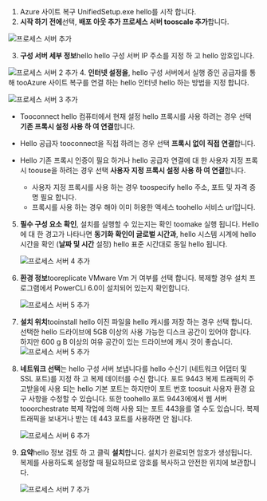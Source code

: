 1. Azure 사이트 복구 UnifiedSetup.exe hello를 시작 합니다.
2. **시작 하기 전에**선택, **배포 아웃 추가 프로세스 서버 tooscale 추가**합니다.

  ![프로세스 서버 추가](./media/site-recovery-add-process-server/ps-page-1.png)

3. **구성 서버 세부 정보**hello hello 구성 서버 IP 주소를 지정 하 고 hello 암호입니다.

  ![프로세스 서버 2 추가](./media/site-recovery-add-process-server/ps-page-2.png)
4. **인터넷 설정을**, hello 구성 서버에서 실행 중인 공급자를 통해 tooAzure 사이트 복구를 연결 하는 hello 인터넷 hello 하는 방법을 지정 합니다.

  ![프로세스 서버 3 추가](./media/site-recovery-add-process-server/ps-page-3.png)

   * Tooconnect hello 컴퓨터에서 현재 설정 hello 프록시를 사용 하려는 경우 선택 **기존 프록시 설정 사용 하 여 연결**합니다.
   * Hello 공급자 tooconnect을 직접 하려는 경우 선택 **프록시 없이 직접 연결**합니다.
   * Hello 기존 프록시 인증이 필요 하거나 hello 공급자 연결에 대 한 사용자 지정 프록시 toouse을 하려는 경우 선택 **사용자 지정 프록시 설정 사용 하 여 연결**합니다.

     * 사용자 지정 프록시를 사용 하는 경우 toospecify hello 주소, 포트 및 자격 증명 필요 합니다.
     * 프록시를 사용 하는 경우 해야 이미 허용한 액세스 toohello 서비스 url입니다.

5. **필수 구성 요소 확인**, 설치를 실행할 수 있는지는 확인 toomake 실행 됩니다. Hello에 대 한 경고가 나타나면 **동기화 확인이 글로벌 시간과**, hello 시스템 시계에 hello 시간을 확인 (**날짜 및 시간** 설정) hello 표준 시간대로 동일 hello 됩니다.

     ![프로세스 서버 4 추가](./media/site-recovery-add-process-server/ps-page-4.png)

6. **환경 정보**tooreplicate VMware Vm 거 여부를 선택 합니다. 복제할 경우 설치 프로그램에서 PowerCLI 6.0이 설치되어 있는지 확인합니다.

     ![프로세스 서버 5 추가](./media/site-recovery-add-process-server/ps-page-5.png)

7. **설치 위치**tooinstall hello 이진 파일을 hello 캐시를 저장 하는 경우 선택 합니다. 선택한 hello 드라이브에 5GB 이상의 사용 가능한 디스크 공간이 있어야 합니다. 하지만 600 g B 이상의 여유 공간이 있는 드라이브에 캐시 것이 좋습니다.
     ![프로세스 서버 5 추가](./media/site-recovery-add-process-server/ps-page-6.png)

8. **네트워크 선택**는 hello 구성 서버 보냅니다를 hello 수신기 (네트워크 어댑터 및 SSL 포트)를 지정 하 고 복제 데이터를 수신 합니다. 포트 9443 복제 트래픽의 주고받을에 사용 되는 hello 기본 포트는 하지만이 포트 번호 toosuit 사용자 환경 요구 사항을 수정할 수 있습니다. 또한 toohello 포트 9443에에서 웹 서버 tooorchestrate 복제 작업에 의해 사용 되는 포트 443을를 열 수도 있습니다. 복제 트래픽을 보내거나 받는 데 443 포트를 사용하면 안 됩니다.

     ![프로세스 서버 6 추가](./media/site-recovery-add-process-server/ps-page-7.png)
9. **요약**hello 정보 검토 하 고 클릭 **설치**합니다. 설치가 완료되면 암호가 생성됩니다. 복제를 사용하도록 설정할 때 필요하므로 암호를 복사하고 안전한 위치에 보관합니다.

     ![프로세스 서버 7 추가](./media/site-recovery-add-process-server/ps-page-8.png)
